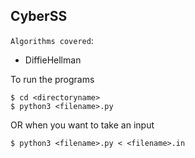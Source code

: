 ## CyberSS

`Algorithms covered`:

- DiffieHellman


To run the programs

```
$ cd <directoryname>
$ python3 <filename>.py
```
OR when you want to take an input
```
$ python3 <filename>.py < <filename>.in
```
